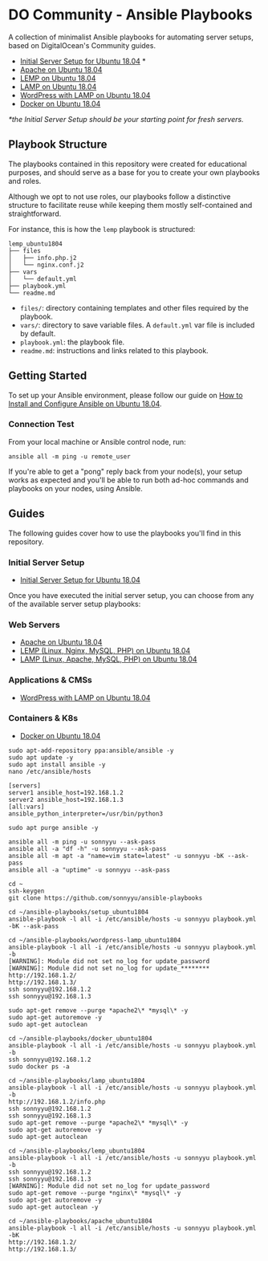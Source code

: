 # DO Community - Ansible Playbooks

A collection of minimalist Ansible playbooks for automating server setups, based on DigitalOcean's Community guides.

- [Initial Server Setup for Ubuntu 18.04](https://github.com/do-community/ansible-playbooks/tree/master/setup_ubuntu1804) *
- [Apache on Ubuntu 18.04](https://github.com/do-community/ansible-playbooks/tree/master/apache_ubuntu1804)
- [LEMP on Ubuntu 18.04](https://github.com/do-community/ansible-playbooks/tree/master/lemp_ubuntu1804)
- [LAMP on Ubuntu 18.04](https://github.com/do-community/ansible-playbooks/tree/master/lamp_ubuntu1804)
- [WordPress with LAMP on Ubuntu 18.04](https://github.com/do-community/ansible-playbooks/tree/master/wordpress-lamp_ubuntu1804)
- [Docker on Ubuntu 18.04](https://github.com/do-community/ansible-playbooks/tree/master/docker_ubuntu1804)

_\*the Initial Server Setup should be your starting point for fresh servers._

## Playbook Structure

The playbooks contained in this repository were created for educational purposes, and should serve as a base for you to create your own playbooks and roles.

Although we opt to not use roles, our playbooks follow a distinctive structure to facilitate reuse while keeping them mostly self-contained and straightforward.

For instance, this is how the `lemp` playbook is structured:

```
lemp_ubuntu1804
├── files
│   ├── info.php.j2
│   └── nginx.conf.j2
├── vars
│   └── default.yml
├── playbook.yml
└── readme.md
```


- `files/`: directory containing templates and other files required by the playbook.
- `vars/`: directory to save variable files. A `default.yml` var file is included by default.
- `playbook.yml`: the playbook file.
- `readme.md`: instructions and links related to this playbook.

## Getting Started

To set up your Ansible environment, please follow our guide on [How to Install and Configure Ansible on Ubuntu 18.04](https://www.digitalocean.com/community/tutorials/how-to-install-and-configure-ansible-on-ubuntu-18-04).

### Connection Test

From your local machine or Ansible control node, run:

```command
ansible all -m ping -u remote_user
```

If you're able to get a "pong" reply back from your node(s), your setup works as expected and you'll be able to run both ad-hoc commands and playbooks on your nodes, using Ansible.

## Guides

The following guides cover how to use the playbooks you'll find in this repository.

### Initial Server Setup

- [Initial Server Setup for Ubuntu 18.04](https://www.digitalocean.com/community/tutorials/how-to-install-and-configure-ansible-on-ubuntu-18-04)

Once you have executed the initial server setup, you can choose from any of the available server setup playbooks:

### Web Servers
- [Apache on Ubuntu 18.04](https://www.digitalocean.com/community/tutorials/how-to-use-ansible-to-install-and-set-up-apache-on-ubuntu-18-04)
- [LEMP (Linux, Nginx, MySQL, PHP) on Ubuntu 18.04](https://www.digitalocean.com/community/tutorials/how-to-use-ansible-to-install-and-set-up-lemp-on-ubuntu-18-04)
- [LAMP (Linux, Apache, MySQL, PHP) on Ubuntu 18.04](https://www.digitalocean.com/community/tutorials/how-to-use-ansible-to-install-and-set-up-lamp-on-ubuntu-18-04)

### Applications & CMSs

- [WordPress with LAMP on Ubuntu 18.04](https://www.digitalocean.com/community/tutorials/how-to-use-ansible-to-install-and-set-up-wordpress-with-lamp-on-ubuntu-18-04)

### Containers & K8s
- [Docker on Ubuntu 18.04](https://www.digitalocean.com/community/tutorials/how-to-use-ansible-to-install-and-set-up-docker-on-ubuntu-18-04)

```command
sudo apt-add-repository ppa:ansible/ansible -y
sudo apt update -y
sudo apt install ansible -y
nano /etc/ansible/hosts
```

```command
[servers]
server1 ansible_host=192.168.1.2
server2 ansible_host=192.168.1.3
[all:vars]
ansible_python_interpreter=/usr/bin/python3
```
```command
sudo apt purge ansible -y
```
```command
ansible all -m ping -u sonnyyu --ask-pass
ansible all -a "df -h" -u sonnyyu --ask-pass
ansible all -m apt -a "name=vim state=latest" -u sonnyyu -bK --ask-pass
ansible all -a "uptime" -u sonnyyu --ask-pass
```
```command
cd ~
ssh-keygen
git clone https://github.com/sonnyyu/ansible-playbooks
```
```command
cd ~/ansible-playbooks/setup_ubuntu1804
ansible-playbook -l all -i /etc/ansible/hosts -u sonnyyu playbook.yml  -bK --ask-pass
```
```command
cd ~/ansible-playbooks/wordpress-lamp_ubuntu1804
ansible-playbook -l all -i /etc/ansible/hosts -u sonnyyu playbook.yml  -b
[WARNING]: Module did not set no_log for update_password
[WARNING]: Module did not set no_log for update_********
http://192.168.1.2/
http://192.168.1.3/
ssh sonnyyu@192.168.1.2
ssh sonnyyu@192.168.1.3
```
```command
sudo apt-get remove --purge *apache2\* *mysql\* -y
sudo apt-get autoremove -y
sudo apt-get autoclean 
```
```command
cd ~/ansible-playbooks/docker_ubuntu1804
ansible-playbook -l all -i /etc/ansible/hosts -u sonnyyu playbook.yml  -b
ssh sonnyyu@192.168.1.2
sudo docker ps -a
```
```command
cd ~/ansible-playbooks/lamp_ubuntu1804
ansible-playbook -l all -i /etc/ansible/hosts -u sonnyyu playbook.yml  -b 
http://192.168.1.2/info.php
ssh sonnyyu@192.168.1.2
ssh sonnyyu@192.168.1.3
sudo apt-get remove --purge *apache2\* *mysql\* -y
sudo apt-get autoremove -y
sudo apt-get autoclean 
```
```command
cd ~/ansible-playbooks/lemp_ubuntu1804
ansible-playbook -l all -i /etc/ansible/hosts -u sonnyyu playbook.yml  -b 
ssh sonnyyu@192.168.1.2
ssh sonnyyu@192.168.1.3
[WARNING]: Module did not set no_log for update_password
sudo apt-get remove --purge *nginx\* *mysql\* -y
sudo apt-get autoremove -y
sudo apt-get autoclean -y
```
```command
cd ~/ansible-playbooks/apache_ubuntu1804
ansible-playbook -l all -i /etc/ansible/hosts -u sonnyyu playbook.yml  -bK
http://192.168.1.2/
http://192.168.1.3/
```

